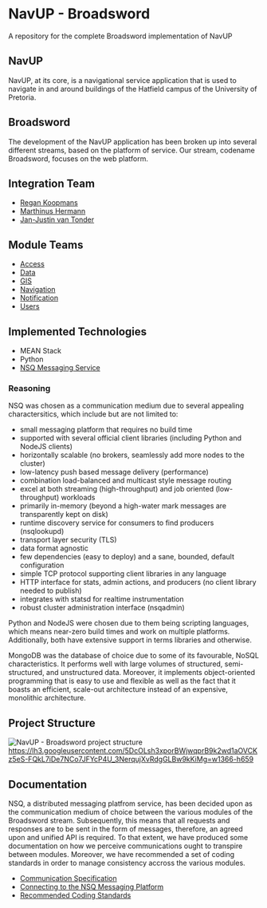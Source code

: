 # NavUP - Broadsword
A repository for the complete Broadsword implementation of NavUP

## NavUP
NavUP, at its core, is a navigational service application that is used to navigate in and around buildings of the Hatfield campus of the University of Pretoria.

## Broadsword
The development of the NavUP application has been broken up into several different streams, based on the platform of service. Our stream, codename Broadsword, focuses on the web platform.

## Integration Team
* [Regan Koopmans](https://github.com/Regan-Koopmans)
* [Marthinus Hermann](https://github.com/MarnoH)
* [Jan-Justin van Tonder](https://github.com/jan-justin)

## Module Teams
* [Access](https://github.com/KeatonPennels/COS-301-Broadsword-Access)
* [Data](https://github.com/lyle-univ/cos301-broadsword-data)
* [GIS](https://github.com/Broadsword-GIS-Org/SE_BroadSword-GIS)
* [Navigation](https://github.com/AndriesJacobus/COS301Phase3BroadswordNavigation)
* [Notification](https://github.com/wanrick/bsword-notification)
* [Users](https://github.com/TheZimbo16/COS301-Broadsword-Users)

## Implemented Technologies
* MEAN Stack
* Python
* [NSQ Messaging Service](http://nsq.io/overview/design.html)

### Reasoning
NSQ was chosen as a communication medium due to several appealing charactersitics, which include but are not limited to:

* small messaging platform that requires no build time
* supported with several official client libraries (including Python and NodeJS clients)
* horizontally scalable (no brokers, seamlessly add more nodes to the cluster)
* low-latency push based message delivery (performance)
* combination load-balanced and multicast style message routing
* excel at both streaming (high-throughput) and job oriented (low-throughput) workloads
* primarily in-memory (beyond a high-water mark messages are transparently kept on disk)
* runtime discovery service for consumers to find producers (nsqlookupd)
* transport layer security (TLS)
* data format agnostic
* few dependencies (easy to deploy) and a sane, bounded, default configuration
* simple TCP protocol supporting client libraries in any language
* HTTP interface for stats, admin actions, and producers (no client library needed to publish)
* integrates with statsd for realtime instrumentation
* robust cluster administration interface (nsqadmin)

Python and NodeJS were chosen due to them being scripting languages, which means near-zero build times and work on multiple platforms. Additionally, both have extensive support in terms libraries and otherwise.

MongoDB was the database of choice due to some of its favourable, NoSQL characteristics. It performs well with large volumes of structured, semi-structured, and unstructured data. Moreover, it implements object-oriented programming that is easy to use and flexible as well as the fact that it boasts an efficient, scale-out architecture instead of an expensive, monolithic architecture.

## Project Structure
![NavUP - Broadsword project structure](https://drive.google.com/a/tuks.co.za/file/d/0B0X7LAT95kEQR0xxVVRQRkpVOUE/view?usp=sharing)https://lh3.googleusercontent.com/5DcOLsh3xporBWjwqprB9k2wd1aOVCKz5eS-FQkL7iDe7NCo7JFYcP4U_3NerqujXvRdgGLBw9kKiMg=w1366-h659

## Documentation
NSQ, a distributed messaging platfrom service, has been decided upon as the communication medium of choice between the various modules of the Broadsword stream. Subsequently, this means that all requests and responses are to be sent in the form of messages, therefore, an agreed upon and unified API is required. To that extent, we have produced some documentation on how we perceive communications ought to transpire between modules. Moreover, we have recommended a set of coding standards in order to manage consistency accross the various modules.

* [Communication Specification](https://paper.dropbox.com/doc/NavUP-Communications-Spec-sKIJzzByzxeo3LYm6oGld)
* [Connecting to the NSQ Messaging Platform](https://paper.dropbox.com/doc/Connecting-to-the-NSQ-Messaging-Platform-xMqpYCREAg3mKOuWPU1Z9)
* [Recommended Coding Standards](https://paper.dropbox.com/doc/NavUP-Broadsword-Coding-Standards-yKdnHfWv6CLS2yAqAxive)
